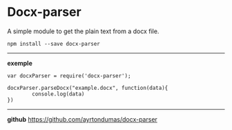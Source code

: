 Docx-parser
===================


A simple module to get the plain text from a docx file.

```
npm install --save docx-parser
```

----------

**exemple**
```
var docxParser = require('docx-parser');

docxParser.parseDocx("example.docx", function(data){
        console.log(data)
})
```

----------

**github**
https://github.com/ayrtondumas/docx-parser

